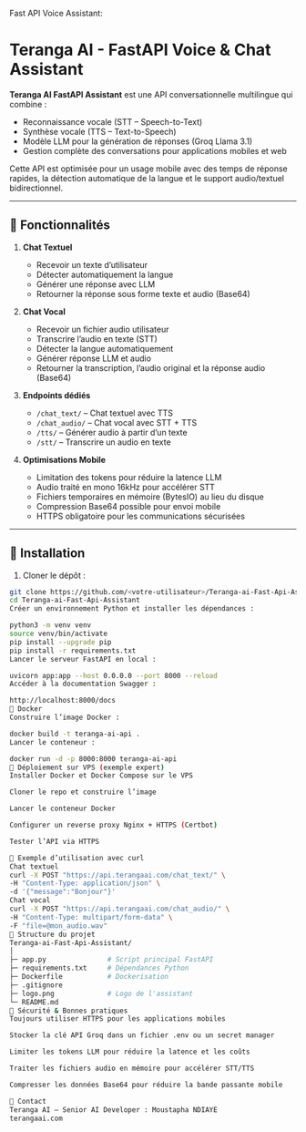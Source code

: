 Fast API Voice Assistant:

# Teranga AI - FastAPI Voice & Chat Assistant

**Teranga AI FastAPI Assistant** est une API conversationnelle multilingue qui combine :

- Reconnaissance vocale (STT – Speech-to-Text)
- Synthèse vocale (TTS – Text-to-Speech)
- Modèle LLM pour la génération de réponses (Groq Llama 3.1)
- Gestion complète des conversations pour applications mobiles et web

Cette API est optimisée pour un usage mobile avec des temps de réponse rapides, la détection automatique de la langue et le support audio/textuel bidirectionnel.

---

## 🔹 Fonctionnalités

1. **Chat Textuel**
   - Recevoir un texte d’utilisateur
   - Détecter automatiquement la langue
   - Générer une réponse avec LLM
   - Retourner la réponse sous forme texte et audio (Base64)

2. **Chat Vocal**
   - Recevoir un fichier audio utilisateur
   - Transcrire l’audio en texte (STT)
   - Détecter la langue automatiquement
   - Générer réponse LLM et audio
   - Retourner la transcription, l’audio original et la réponse audio (Base64)

3. **Endpoints dédiés**
   - `/chat_text/` – Chat textuel avec TTS
   - `/chat_audio/` – Chat vocal avec STT + TTS
   - `/tts/` – Générer audio à partir d’un texte
   - `/stt/` – Transcrire un audio en texte

4. **Optimisations Mobile**
   - Limitation des tokens pour réduire la latence LLM
   - Audio traité en mono 16kHz pour accélérer STT
   - Fichiers temporaires en mémoire (BytesIO) au lieu du disque
   - Compression Base64 possible pour envoi mobile
   - HTTPS obligatoire pour les communications sécurisées

---

## 🔹 Installation

1. Cloner le dépôt :

```bash
git clone https://github.com/<votre-utilisateur>/Teranga-ai-Fast-Api-Assistant.git
cd Teranga-ai-Fast-Api-Assistant
Créer un environnement Python et installer les dépendances :

python3 -m venv venv
source venv/bin/activate
pip install --upgrade pip
pip install -r requirements.txt
Lancer le serveur FastAPI en local :

uvicorn app:app --host 0.0.0.0 --port 8000 --reload
Accéder à la documentation Swagger :

http://localhost:8000/docs
🔹 Docker
Construire l’image Docker :

docker build -t teranga-ai-api .
Lancer le conteneur :

docker run -d -p 8000:8000 teranga-ai-api
🔹 Déploiement sur VPS (exemple expert)
Installer Docker et Docker Compose sur le VPS

Cloner le repo et construire l’image

Lancer le conteneur Docker

Configurer un reverse proxy Nginx + HTTPS (Certbot)

Tester l’API via HTTPS

🔹 Exemple d’utilisation avec curl
Chat textuel
curl -X POST "https://api.terangaai.com/chat_text/" \
-H "Content-Type: application/json" \
-d '{"message":"Bonjour"}'
Chat vocal
curl -X POST "https://api.terangaai.com/chat_audio/" \
-H "Content-Type: multipart/form-data" \
-F "file=@mon_audio.wav"
🔹 Structure du projet
Teranga-ai-Fast-Api-Assistant/
│
├─ app.py               # Script principal FastAPI
├─ requirements.txt     # Dépendances Python
├─ Dockerfile           # Dockerisation
├─ .gitignore
├─ logo.png             # Logo de l'assistant
└─ README.md
🔹 Sécurité & Bonnes pratiques
Toujours utiliser HTTPS pour les applications mobiles

Stocker la clé API Groq dans un fichier .env ou un secret manager

Limiter les tokens LLM pour réduire la latence et les coûts

Traiter les fichiers audio en mémoire pour accélérer STT/TTS

Compresser les données Base64 pour réduire la bande passante mobile

🔹 Contact
Teranga AI – Senior AI Developer : Moustapha NDIAYE
terangaai.com
